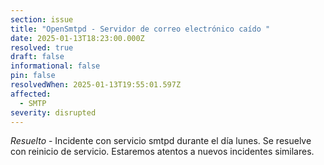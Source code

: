 ```yaml
---
section: issue
title: "OpenSmtpd - Servidor de correo electrónico caído "
date: 2025-01-13T18:23:00.000Z
resolved: true
draft: false
informational: false
pin: false
resolvedWhen: 2025-01-13T19:55:01.597Z
affected:
  - SMTP
severity: disrupted
---
```

*Resuelto* - Incidente con servicio smtpd durante el día lunes. Se resuelve con reinicio de servicio. Estaremos atentos a nuevos incidentes similares.
